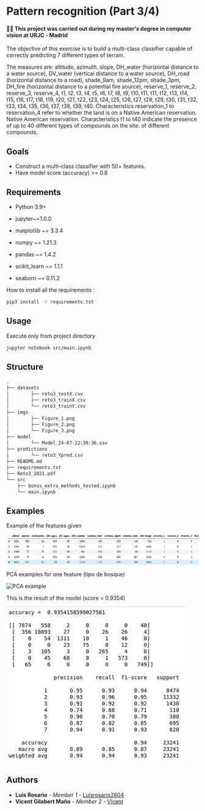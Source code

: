 # Pattern recognition (Part 3/4)

#### 👨‍🎓 This project was carried out during my master's degree in computer vision at URJC - Madrid 

The objective of this exercise is to build a multi-class classifier capable of correctly predicting 7 different types of terrain.

The measures are: altitude, azimuth, slope, DH_water (horizontal distance to a water source),
DV_water (vertical distance to a water source), DH_road (horizontal distance to a road),
shade_9am, shade_12pm, shade_3pm, DH_fire (horizontal distance to a potential fire source),
reserve_1, reserve_2, reserve_3, reserve_4, t1, t2, t3, t4, t5, t6, t7, t8, t9, t10, t11, t11,
t12, t13, t14, t15, t16, t17, t18, t19, t20, t21, t22, t23, t24, t25, t26, t27, t28, t29, t30,
t31, t32, t33, t34, t35, t36, t37, t38, t39, t40. Characteristics reservation_1 to reservation_4
refer to whether the land is on a Native American reservation. Native American reservation.
Characteristics t1 to t40 indicate the presence of up to 40 different types of compounds on the site. of different compounds.

## Goals

- Construct a multi-class classifier with 50+ features.
- Have model score (accuracy) >= 0.8

## Requirements

* Python 3.9+


* jupyter~=1.0.0
* matplotlib ~= 3.3.4
* numpy ~= 1.21.3
* pandas ~= 1.4.2
* scikit_learn ~= 1.1.1
* seaborn ~= 0.11.2

How to install all the requirements :

```bash
pip3 install -r requirements.txt
```

## Usage

Execute only from project directory

```bash
jupyter notebook src/main.ipynb
```

## Structure

    .
    ├── datasets
    │        ├── reto3_testX.csv
    │        ├── reto3_trainX.csv
    │        └── reto3_trainY.csv
    ├── imgs
    │        ├── Figure_1.png
    │        ├── Figure_2.png
    │        └── Figure_3.png
    ├── model
    │        └── Model_24-07-22:39:36.sav
    ├── predictions
    │        └── reto3_Ypred.csv
    ├── README.md
    ├── requirements.txt
    ├── Reto3_2021.pdf
    └── src
        ├── bonus_extra_methods_tested.ipynb
        └── main.ipynb

## Examples

Example of the features given

![Features](./imgs/Figure_1.png)

PCA examples for one feature (tipo de bosque)

![PCA example](./imgs/Figure_2.png)

This is the result of the model (score = 0.9354)

![MNIST](./imgs/Figure_3.png)

## Authors

* **Luis Rosario** - *Member 1* - [Luisrosario2604](https://github.com/Luisrosario2604)
* **Vicent Gilabert Maño** - *Member 2* - [Vicent](https://github.com/vgilabert94)
